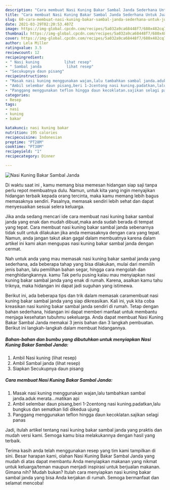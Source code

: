 ```yaml
---
description: "Cara membuat Nasi Kuning Bakar Sambal Janda Sederhana Untuk Jualan"
title: "Cara membuat Nasi Kuning Bakar Sambal Janda Sederhana Untuk Jualan"
slug: 60-cara-membuat-nasi-kuning-bakar-sambal-janda-sederhana-untuk-jualan
date: 2021-03-29T02:20:53.407Z
image: https://img-global.cpcdn.com/recipes/5a032a9ca68448f7/680x482cq70/nasi-kuning-bakar-sambal-janda-foto-resep-utama.jpg
thumbnail: https://img-global.cpcdn.com/recipes/5a032a9ca68448f7/680x482cq70/nasi-kuning-bakar-sambal-janda-foto-resep-utama.jpg
cover: https://img-global.cpcdn.com/recipes/5a032a9ca68448f7/680x482cq70/nasi-kuning-bakar-sambal-janda-foto-resep-utama.jpg
author: Lela Miller
ratingvalue: 3.5
reviewcount: 12
recipeingredient:
- " Nasi kuning           lihat resep"
- " Sambal janda           lihat resep"
- "Secukupnya daun pisang"
recipeinstructions:
- "Masak nasi kuning menggunakan wajan,lalu tambahkan sambal janda.aduk merata...matikan api"
- "Ambil selembar daun pisang,beri 1-2centong nasi kuning.padatkan,lalu bungkus dan sematkan lidi dikedua ujung"
- "Panggang menggunakan teflon hingga daun kecoklatan.sajikan selagi panas"
categories:
- Resep
tags:
- nasi
- kuning
- bakar

katakunci: nasi kuning bakar 
nutrition: 195 calories
recipecuisine: Indonesian
preptime: "PT28M"
cooktime: "PT30M"
recipeyield: "1"
recipecategory: Dinner

---
```



![Nasi Kuning Bakar Sambal Janda](https://img-global.cpcdn.com/recipes/5a032a9ca68448f7/680x482cq70/nasi-kuning-bakar-sambal-janda-foto-resep-utama.jpg)

Di waktu  saat ini , kamu memang bisa memesan hidangan siap saji tanpa perlu repot membuatnya dulu. Namun, untuk kita yang ingin menyajikan hidangan terbaik kepada orang tercinta, maka kamu memang lebih bagus memasaknya sendiri. Pasalnya, memasak sendiri lebih sehat dan dapat menyesuaikan sesuai selera keluarga.

Jika anda sedang mencari ide cara membuat nasi kuning bakar sambal janda yang enak dan mudah dibuat,maka anda sudah berada di tempat yang tepat. Cara membuat nasi kuning bakar sambal janda  sebenarnya tidak sulit untuk dilakukan jika anda memasaknya dengan cara yang tepat. Namun, anda jangan takut akan gagal dalam membuatnya 
karena dalam artikel ini kami akan mengupas nasi kuning bakar sambal janda dengan cermat.  



Nah untuk anda yang mau memasak nasi kuning bakar sambal janda yang sederhana, ada beberapa tahap yang bisa dilakukan, mulai dari memilih jenis bahan, lalu pemilihan bahan segar, hingga cara mengolah dan menghidangkannya. kamu Tak perlu pusing kalau mau menyiapkan nasi kuning bakar sambal janda yang enak di rumah. Karena, asalkan kamu  tahu triknya, maka hidangan ini dapat jadi suguhan yang istimewa.

Berikut ini, ada beberapa tips dan trik dalam memasak caramembuat nasi kuning bakar sambal janda yang siap dikreasikan. Kali ini, yuk kita coba kreasikan nasi kuning bakar sambal janda sendiri di rumah. Tetap dengan bahan sederhana, hidangan ini dapat memberi manfaat untuk membantu menjaga kesehatan tubuhmu sekeluarga. Anda dapat membuat Nasi Kuning Bakar Sambal Janda memakai 3 jenis bahan dan 3 langkah pembuatan. Berikut ini langkah-langkah dalam membuat hidangannya.

<!--inarticleads1-->

##### Bahan-bahan dan bumbu yang dibutuhkan untuk menyiapkan Nasi Kuning Bakar Sambal Janda:

1. Ambil  Nasi kuning           (lihat resep)
1. Ambil  Sambal janda           (lihat resep)
1. Siapkan Secukupnya daun pisang




<!--inarticleads2-->

##### Cara membuat Nasi Kuning Bakar Sambal Janda:

1. Masak nasi kuning menggunakan wajan,lalu tambahkan sambal janda.aduk merata...matikan api
1. Ambil selembar daun pisang,beri 1-2centong nasi kuning.padatkan,lalu bungkus dan sematkan lidi dikedua ujung
1. Panggang menggunakan teflon hingga daun kecoklatan.sajikan selagi panas




Jadi, itulah artikel tentang  nasi kuning bakar sambal janda  yang praktis dan mudah versi kami. Semoga kamu bisa melakukannya dengan hasil yang terbaik. 

Terima kasih anda telah menggunakan resep yang tim kami tampilkan di sini. Besar harapan kami, olahan  Nasi Kuning Bakar Sambal Janda yang mudah di atas dapat membantu Anda menyiapkan makanan yang nikmat untuk keluarga/teman maupun menjadi inspirasi untuk berjualan makanan. Gimana nih? Mudah bukan? Itulah cara menyiapkan nasi kuning bakar sambal janda yang bisa Anda kerjakan di rumah. Semoga bermanfaat dan selamat mencoba!

